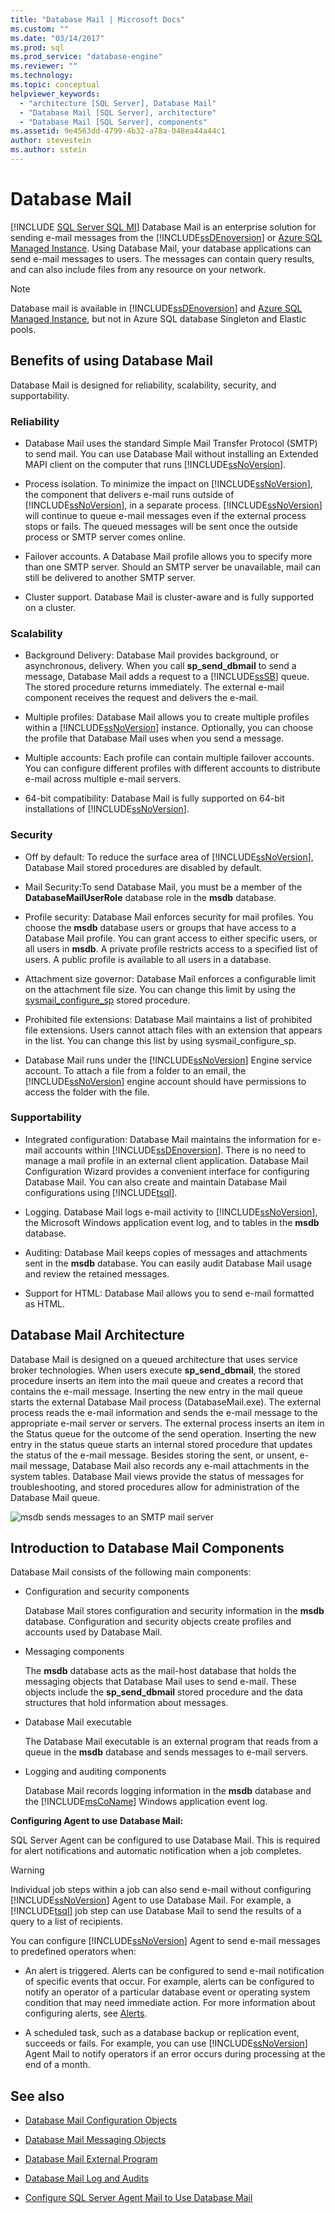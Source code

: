 ```yaml
---
title: "Database Mail | Microsoft Docs"
ms.custom: ""
ms.date: "03/14/2017"
ms.prod: sql
ms.prod_service: "database-engine"
ms.reviewer: ""
ms.technology: 
ms.topic: conceptual
helpviewer_keywords: 
  - "architecture [SQL Server], Database Mail"
  - "Database Mail [SQL Server], architecture"
  - "Database Mail [SQL Server], components"
ms.assetid: 9e4563dd-4799-4b32-a78a-048ea44a44c1
author: stevestein
ms.author: sstein
---
```

# Database Mail
[!INCLUDE [SQL Server SQL MI](../../includes/applies-to-version/sql-asdbmi.md)]
  Database Mail is an enterprise solution for sending e-mail messages from the [!INCLUDE[ssDEnoversion](../../includes/ssdenoversion-md.md)] or [Azure SQL Managed Instance](https://docs.microsoft.com/azure/sql-database/sql-database-managed-instance-index). Using Database Mail, your database applications can send e-mail messages to users. The messages can contain query results, and can also include files from any resource on your network.  
  
> [!NOTE] 
> Database mail is available in [!INCLUDE[ssDEnoversion](../../includes/ssdenoversion-md.md)] and [Azure SQL Managed Instance](https://docs.microsoft.com/azure/sql-database/sql-database-managed-instance-index), but not in Azure SQL database Singleton and Elastic pools. 

##  <a name="Benefits"></a> Benefits of using Database Mail  
 Database Mail is designed for reliability, scalability, security, and supportability.  
  
### Reliability  
  
-   Database Mail uses the standard Simple Mail Transfer Protocol (SMTP) to send mail. You can use Database Mail without installing an Extended MAPI client on the computer that runs [!INCLUDE[ssNoVersion](../../includes/ssnoversion-md.md)].  
  
-   Process isolation. To minimize the impact on [!INCLUDE[ssNoVersion](../../includes/ssnoversion-md.md)], the component that delivers e-mail runs outside of [!INCLUDE[ssNoVersion](../../includes/ssnoversion-md.md)], in a separate process. [!INCLUDE[ssNoVersion](../../includes/ssnoversion-md.md)] will continue to queue e-mail messages even if the external process stops or fails. The queued messages will be sent once the outside process or SMTP server comes online.  
  
-   Failover accounts. A Database Mail profile allows you to specify more than one SMTP server. Should an SMTP server be unavailable, mail can still be delivered to another SMTP server.  
  
-   Cluster support. Database Mail is cluster-aware and is fully supported on a cluster.  
  
### Scalability  
  
-   Background Delivery: Database Mail provides background, or asynchronous, delivery. When you call **sp_send_dbmail** to send a message, Database Mail adds a request to a [!INCLUDE[ssSB](../../includes/sssb-md.md)] queue. The stored procedure returns immediately. The external e-mail component receives the request and delivers the e-mail.  
  
-   Multiple profiles: Database Mail allows you to create multiple profiles within a [!INCLUDE[ssNoVersion](../../includes/ssnoversion-md.md)] instance. Optionally, you can choose the profile that Database Mail uses when you send a message.  
  
-   Multiple accounts: Each profile can contain multiple failover accounts. You can configure different profiles with different accounts to distribute e-mail across multiple e-mail servers.  
  
-   64-bit compatibility: Database Mail is fully supported on 64-bit installations of [!INCLUDE[ssNoVersion](../../includes/ssnoversion-md.md)].  
  
### Security  
  
-   Off by default: To reduce the surface area of [!INCLUDE[ssNoVersion](../../includes/ssnoversion-md.md)], Database Mail stored procedures are disabled by default.  
  
-   Mail Security:To send Database Mail, you must be a member of the **DatabaseMailUserRole** database role in the **msdb** database.  
  
-   Profile security: Database Mail enforces security for mail profiles. You choose the **msdb** database users or groups that have access to a Database Mail profile. You can grant access to either specific users, or all users in **msdb**. A private profile restricts access to a specified list of users. A public profile is available to all users in a database.  
  
-   Attachment size governor: Database Mail enforces a configurable limit on the attachment file size. You can change this limit by using the [sysmail_configure_sp](../../relational-databases/system-stored-procedures/sysmail-configure-sp-transact-sql.md) stored procedure.  
  
-   Prohibited file extensions: Database Mail maintains a list of prohibited file extensions. Users cannot attach files with an extension that appears in the list. You can change this list by using sysmail_configure_sp.  
  
-   Database Mail runs under the [!INCLUDE[ssNoVersion](../../includes/ssnoversion-md.md)] Engine service account. To attach a file from a folder to an email, the [!INCLUDE[ssNoVersion](../../includes/ssnoversion-md.md)] engine account should have permissions to access the folder with the file.  
  
### Supportability  
  
-   Integrated configuration: Database Mail maintains the information for e-mail accounts within [!INCLUDE[ssDEnoversion](../../includes/ssdenoversion-md.md)]. There is no need to manage a mail profile in an external client application. Database Mail Configuration Wizard provides a convenient interface for configuring Database Mail. You can also create and maintain Database Mail configurations using [!INCLUDE[tsql](../../includes/tsql-md.md)].  
  
-   Logging. Database Mail logs e-mail activity to [!INCLUDE[ssNoVersion](../../includes/ssnoversion-md.md)], the Microsoft Windows application event log, and to tables in the **msdb** database.  
  
-   Auditing: Database Mail keeps copies of messages and attachments sent in the **msdb** database. You can easily audit Database Mail usage and review the retained messages.  
  
-   Support for HTML: Database Mail allows you to send e-mail formatted as HTML.  
  
  
##  <a name="VisualElement"></a> Database Mail Architecture  
 Database Mail is designed on a queued architecture that uses service broker technologies. When users execute **sp_send_dbmail**, the stored procedure inserts an item into the mail queue and creates a record that contains the e-mail message. Inserting the new entry in the mail queue starts the external Database Mail process (DatabaseMail.exe). The external process reads the e-mail information and sends the e-mail message to the appropriate e-mail server or servers. The external process inserts an item in the Status queue for the outcome of the send operation. Inserting the new entry in the status queue starts an internal stored procedure that updates the status of the e-mail message. Besides storing the sent, or unsent, e-mail message, Database Mail also records any e-mail attachments in the system tables. Database Mail views provide the status of messages for troubleshooting, and stored procedures allow for administration of the Database Mail queue.  
  
 ![msdb sends messages to an SMTP mail server](../../relational-databases/database-mail/media/databasemail.gif "msdb sends messages to an SMTP mail server")  
  
  
##  <a name="ComponentsAndConcepts"></a> Introduction to Database Mail Components  
 Database Mail consists of the following main components:  
  
-   Configuration and security components  
  
     Database Mail stores configuration and security information in the **msdb** database. Configuration and security objects create profiles and accounts used by Database Mail.  
  
-   Messaging components  
  
     The **msdb** database acts as the mail-host database that holds the messaging objects that Database Mail uses to send e-mail. These objects include the **sp_send_dbmail** stored procedure and the data structures that hold information about messages.  
  
-   Database Mail executable  
  
     The Database Mail executable is an external program that reads from a queue in the **msdb** database and sends messages to e-mail servers.  
  
-   Logging and auditing components  
  
     Database Mail records logging information in the **msdb** database and the [!INCLUDE[msCoName](../../includes/msconame-md.md)] Windows application event log.  
  
 **Configuring Agent to use Database Mail:**  
  
 SQL Server Agent can be configured to use Database Mail. This is required for alert notifications and automatic notification when a job completes.  
  
> [!WARNING]  
>  Individual job steps within a job can also send e-mail without configuring [!INCLUDE[ssNoVersion](../../includes/ssnoversion-md.md)] Agent to use Database Mail. For example, a [!INCLUDE[tsql](../../includes/tsql-md.md)] job step can use Database Mail to send the results of a query to a list of recipients.  
  
 You can configure [!INCLUDE[ssNoVersion](../../includes/ssnoversion-md.md)] Agent to send e-mail messages to predefined operators when:  
  
-   An alert is triggered. Alerts can be configured to send e-mail notification of specific events that occur. For example, alerts can be configured to notify an operator of a particular database event or operating system condition that may need immediate action. For more information about configuring alerts, see [Alerts](../../ssms/agent/alerts.md).  
  
-   A scheduled task, such as a database backup or replication event, succeeds or fails. For example, you can use [!INCLUDE[ssNoVersion](../../includes/ssnoversion-md.md)] Agent Mail to notify operators if an error occurs during processing at the end of a month.  
  
  
##  <a name="RelatedContent"></a> See also  
  
-   [Database Mail Configuration Objects](../../relational-databases/database-mail/database-mail-configuration-objects.md)  
  
-   [Database Mail Messaging Objects](../../relational-databases/database-mail/database-mail-messaging-objects.md)  
  
-   [Database Mail External Program](../../relational-databases/database-mail/database-mail-external-program.md)  
  
-   [Database Mail Log and Audits](../../relational-databases/database-mail/database-mail-log-and-audits.md)  
  
-   [Configure SQL Server Agent Mail to Use Database Mail](../../relational-databases/database-mail/configure-sql-server-agent-mail-to-use-database-mail.md)  
  
  
  
